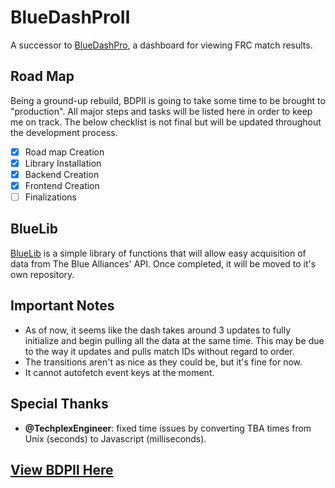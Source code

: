 # BlueDashProⅡ

A successor to [BlueDashPro](https://github.com/sykeben/BlueDashPro), a dashboard for viewing FRC match results.

## Road Map

Being a ground-up rebuild, BDPⅡ is going to take some time to be brought to "production". All major steps and tasks will be listed here in order to keep me on track. The below checklist is not final but will be updated throughout the development process.

- [x]  Road map Creation
- [x]  Library Installation
- [x]  Backend Creation
- [x]  Frontend Creation
- [ ]  Finalizations

## BlueLib

[BlueLib](backend/bluelib.js) is a simple library of functions that will allow easy acquisition of data from The Blue Alliances' API. Once completed, it will be moved to it's own repository.

## Important Notes

- As of now, it seems like the dash takes around 3 updates to fully initialize and begin pulling all the data at the same time. This may be due to the way it updates and pulls match IDs without regard to order.
- The transitions aren't as nice as they could be, but it's fine for now.
- It cannot autofetch event keys at the moment.

## Special Thanks

- **@TechplexEngineer**: fixed time issues by converting TBA times from Unix (seconds) to Javascript (milliseconds).

## [View BDPⅡ Here](https://sykeben.github.io/BlueDashProII)
